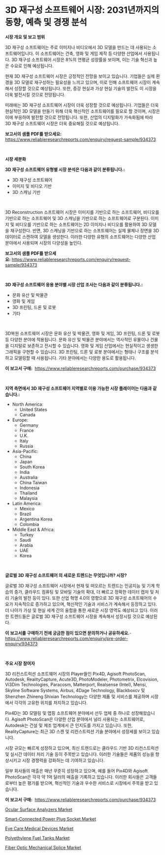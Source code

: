 <p><h1>3D 재구성 소프트웨어 시장: 2031년까지의 동향, 예측 및 경쟁 분석</h1></p><p><strong>시장 개요 및 보고 범위</strong></p>
<p><p>3D 재구성 소프트웨어는 주로 이미지나 비디오에서 3D 모델을 만드는 데 사용되는 소프트웨어입니다. 이 소프트웨어는 건축, 영화 및 게임 제작 등 다양한 산업에서 사용됩니다. 3D 재구성 소프트웨어 시장은 8%의 연평균 성장률을 보이며, 이는 기술 혁신과 높은 수요로 인해 예상됩니다.</p><p>현재 3D 재구성 소프트웨어 시장은 긍정적인 전망을 보이고 있습니다. 기업들은 실제 환경을 3D 모델로 재구성하는 필요성을 느끼고 있으며, 이로 인해 소프트웨어 시장이 계속해서 성장할 것으로 예상됩니다. 또한, 증강 현실과 가상 현실 기술의 발전도 이 시장을 더욱 발전시킬 것으로 전망됩니다.</p><p>미래에는 3D 재구성 소프트웨어 시장이 더욱 성장할 것으로 예상됩니다. 기업들은 더욱 현실적인 3D 모델을 만들기 위해 더욱 혁신적인 소프트웨어를 필요로 할 것이며, 시장은 이에 부응하여 발전할 것으로 전망됩니다. 또한, 산업의 디지털화가 가속화됨에 따라 3D 재구성 소프트웨어 시장은 더욱 중요해질 것으로 예상됩니다.</p></p>
<p><strong>보고서의 샘플 PDF를 받으세요:</strong> <a href="https://www.reliableresearchreports.com/enquiry/request-sample/934373">https://www.reliableresearchreports.com/enquiry/request-sample/934373</a></p>
<p>&nbsp;</p>
<p><strong>시장 세분화</strong></p>
<p><strong>3D 재구성 소프트웨어 유형별 시장 분석은 다음과 같이 분류됩니다.:</strong></p>
<p><ul><li>3D 재구성 소프트웨어</li><li>이미지 및 비디오 기반</li><li>3D 스캐닝 기반</li></ul></p>
<p>&nbsp;</p>
<p><p>3D Reconstruction 소프트웨어 시장은 이미지를 기반으로 하는 소프트웨어, 비디오를 기반으로 하는 소프트웨어 및 3D 스캐닝을 기반으로 하는 소프트웨어로 구분된다. 이미지 및 비디오를 기반으로 하는 소프트웨어는 2D 이미지나 비디오를 활용하여 3D 모델을 재구성한다. 반면, 3D 스캐닝을 기반으로 하는 소프트웨어는 실제 물체나 장면을 3D 데이터로 스캔하여 모델을 생성한다. 이러한 다양한 유형의 소프트웨어는 다양한 산업 분야에서 사용되며 시장의 다양성을 높인다.</p></p>
<p><strong>보고서의 샘플 PDF를 받으세요:</strong>&nbsp;<a href="https://www.reliableresearchreports.com/enquiry/request-sample/934373">https://www.reliableresearchreports.com/enquiry/request-sample/934373</a></p>
<p>&nbsp;</p>
<p><strong> 3D 재구성 소프트웨어 응용 분야별 시장 산업 조사는 다음과 같이 분류됩니다.:</strong></p>
<p><ul><li>문화 유산 및 박물관</li><li>영화 및 게임</li><li>3D 프린팅, 드론 및 로봇</li><li>기타</li></ul></p>
<p>&nbsp;</p>
<p><p>3D복원 소프트웨어 시장은 문화 유산 및 박물관, 영화 및 게임, 3D 프린팅, 드론 및 로봇 등 다양한 분야에 적용됩니다. 문화 유산 및 박물관 분야에서는 역사적인 유물이나 건물을 디지털로 보존하고 전시할 수 있습니다. 영화 및 게임 산업에서는 현실적이고 생생한 그래픽을 구현할 수 있습니다. 3D 프린팅, 드론 및 로봇 분야에서는 형태나 구조를 분석하고 모델링할 때 사용됩니다. 기타 분야에서는 다양한 용도로 활용됩니다.</p></p>
<p><strong>이 보고서 구매:</strong>&nbsp; <a href="https://www.reliableresearchreports.com/purchase/934373">https://www.reliableresearchreports.com/purchase/934373</a></p>
<p>&nbsp;</p>
<p><strong>지역 측면에서 3D 재구성 소프트웨어 지역별로 이용 가능한 시장 플레이어는 다음과 같습니다.:</strong></p>
<p><ul>
    <li>
        North America:
        <ul>
            <li>United States</li>
            <li>Canada</li>
        </ul>
    </li>
    <li>
        Europe:
        <ul>
            <li>Germany</li>
            <li>France</li>
            <li>U.K.</li>
            <li>Italy</li>
            <li>Russia</li>
        </ul>
    </li>
    <li>
        Asia-Pacific:
        <ul>
            <li>China</li>
            <li>Japan</li>
            <li>South Korea</li>
            <li>India</li>
            <li>Australia</li>
            <li>China Taiwan</li>
            <li>Indonesia</li>
            <li>Thailand</li>
            <li>Malaysia</li>
        </ul>
    </li>
    <li>
        Latin America:
        <ul>
            <li>Mexico</li>
            <li>Brazil</li>
            <li>Argentina Korea</li>
            <li>Colombia</li>
        </ul>
    </li>
    <li>
        Middle East & Africa:
        <ul>
            <li>Turkey</li>
            <li>Saudi</li>
            <li>Arabia</li>
            <li>UAE</li>
            <li>Korea</li>
        </ul>
    </li>
    </ul></p>
<p>&nbsp;</p>
<p><strong>글로벌 3D 재구성 소프트웨어 의 새로운 트렌드는 무엇입니까? 시장?</strong></p>
<p><p>글로벌 3D 재구성 소프트웨어 시장에서 현재 및 떠오르는 트렌드는 인공지능 및 기계 학습의 증가, 클라우드 컴퓨팅 및 모바일 기술의 확대, 더 빠르고 정확한 데이터 캡처 및 처리 기술의 발전 등이 있다. 또한 산업 혁명 4.0의 영향으로 3D 재구성 소프트웨어의 수요가 지속적으로 증가하고 있으며, 혁신적인 기술과 서비스가 계속해서 등장하고 있다. 더 나아가 가상 및 현실 세계 간의 융합을 통한 새로운 시장 영역도 예상되고 있다. 이러한 트렌드들은 글로벌 3D 재구성 소프트웨어 시장을 계속해서 성장시킬 것으로 예상된다.</p></p>
<p><strong>이 보고서를 구매하기 전에 궁금한 점이 있으면 문의하거나 공유하세요.</strong>- <a href="https://www.reliableresearchreports.com/enquiry/pre-order-enquiry/934373">https://www.reliableresearchreports.com/enquiry/pre-order-enquiry/934373</a></p>
<p>&nbsp;</p>
<p><strong>주요 시장 참여자</strong></p>
<p><p>3D 리컨스트럭션 소프트웨어 시장의 Player들인 Pix4D, Agisoft PhotoScan, Autodesk, RealityCapture, Acute3D, PhotoModeler, Photometrix, Elcovision, Vi3Dim Technologies, Paracosm, Matterport, Realsense (Intel), Mensi, Skyline Software Systems, Airbus, 4Dage Technology, Blackboxcv 및 Shenzhen Zhineng Shixian Technology는 다양한 제품 및 서비스를 제공하며 시장에서 각각의 고유한 위치를 차지하고 있습니다.</p><p>Pix4D는 3D 모델링 및 맵핑 소프트웨어 분야에서 선두 업체 중 하나로 성장해왔습니다. Agisoft PhotoScan은 다양한 산업 분야에서 널리 사용되는 소프트웨어로, Autodesk는 건설 및 제조 업계에서 큰 인지도를 가지고 있습니다. 또한, RealityCapture는 최근 3D 스캔 및 리컨스트럭션 기술 분야에서 성장세를 보이고 있습니다.</p><p>시장 규모는 빠르게 성장하고 있으며, 최신 트렌드로는 클라우드 기반 3D 리컨스트럭션 및 실시간 데이터 처리 기술 등이 주목받고 있습니다. 이러한 기술들은 제품의 성능을 향상시키고 시장 경쟁력을 강화하는 데 기여하고 있습니다.</p><p>일부 회사들의 매출은 매년 꾸준히 성장하고 있으며, 예를 들어 Pix4D와 Agisoft PhotoScan은 각각 약 1억 달러의 매출을 기록하고 있습니다. 이러한 회사들은 고객들로부터 높은 평가를 받으며, 혁신적인 기술과 우수한 서비스로 시장에서 주목을 받고 있습니다.</p></p>
<p><strong>이 보고서 구매:</strong>&nbsp;&nbsp;<a href="https://www.reliableresearchreports.com/purchase/934373">https://www.reliableresearchreports.com/purchase/934373</a></p>
<p><p><a href="https://butternut-bug-553.notion.site/Ocular-Surface-Analyzers-Market-Size-Growth-Outlook-from-2024-to-2031-projecting-at-Market-s-Trend-453e6af6e40f471b8a25a32d55c66dcc">Ocular Surface Analyzers Market</a></p><p><a href="https://github.com/angelajermaine/Market-Research-Report-List-2/blob/main/smart-connected-power-plug-socket-market.md">Smart-Connected Power Plug Socket Market</a></p><p><a href="https://invited-way-688.notion.site/Eye-Care-Medical-Devices-Market-Provides-a-Comprehensive-Analysis-Including-a-Macro-Overview-of-the--31d0655340884b3a982ee62670499196">Eye Care Medical Devices Market</a></p><p><a href="https://view.publitas.com/reportprime-1/polyethylene-fuel-tanks-market-size-growth-and-forecast-from-2024-2031/">Polyethylene Fuel Tanks Market</a></p><p><a href="https://view.publitas.com/reportprime-1/global-fiber-optic-mechanical-splice-market-by-types-applications-and-major-players-with-regional-growth-rate-analysis-and-development-situation-from-2024-to-2031/">Fiber Optic Mechanical Splice Market</a></p></p>
